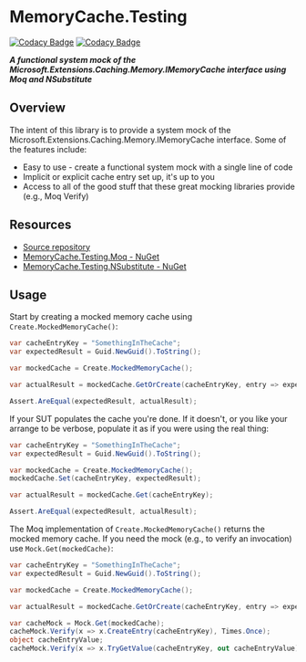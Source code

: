 # MemoryCache.Testing

[![Codacy Badge](https://api.codacy.com/project/badge/Grade/c9692f6a601d4dc0b485224de539c441)](https://www.codacy.com/manual/rgvlee/MemoryCache.Testing?utm_source=github.com&amp;utm_medium=referral&amp;utm_content=rgvlee/MemoryCache.Testing&amp;utm_campaign=Badge_Grade) [![Codacy Badge](https://api.codacy.com/project/badge/Coverage/c9692f6a601d4dc0b485224de539c441)](https://www.codacy.com/manual/rgvlee/MemoryCache.Testing?utm_source=github.com&utm_medium=referral&utm_content=rgvlee/MemoryCache.Testing&utm_campaign=Badge_Coverage)

__*A functional system mock of the Microsoft.Extensions.Caching.Memory.IMemoryCache interface using Moq and NSubstitute*__

## Overview

The intent of this library is to provide a system mock of the Microsoft.Extensions.Caching.Memory.IMemoryCache interface. Some of the features include:

-   Easy to use - create a functional system mock with a single line of code
-   Implicit or explicit cache entry set up, it's up to you
-   Access to all of the good stuff that these great mocking libraries provide (e.g., Moq Verify)

## Resources

-   [Source repository](https://github.com/rgvlee/MemoryCache.Testing/)
-   [MemoryCache.Testing.Moq - NuGet](https://www.nuget.org/packages/MemoryCache.Testing.Moq/)
-   [MemoryCache.Testing.NSubstitute - NuGet](https://www.nuget.org/packages/MemoryCache.Testing.NSubstitute/)

## Usage

Start by creating a mocked memory cache using `Create.MockedMemoryCache()`:

```c#
var cacheEntryKey = "SomethingInTheCache";
var expectedResult = Guid.NewGuid().ToString();

var mockedCache = Create.MockedMemoryCache();

var actualResult = mockedCache.GetOrCreate(cacheEntryKey, entry => expectedResult);

Assert.AreEqual(expectedResult, actualResult);
```

If your SUT populates the cache you're done. If it doesn't, or you like your arrange to be verbose, populate it as if you were using the real thing:

```c#
var cacheEntryKey = "SomethingInTheCache";
var expectedResult = Guid.NewGuid().ToString();

var mockedCache = Create.MockedMemoryCache();
mockedCache.Set(cacheEntryKey, expectedResult);

var actualResult = mockedCache.Get(cacheEntryKey);

Assert.AreEqual(expectedResult, actualResult);
```

The Moq implementation of `Create.MockedMemoryCache()` returns the mocked memory cache. If you need the mock (e.g., to verify an invocation) use `Mock.Get(mockedCache)`:

```c#
var cacheEntryKey = "SomethingInTheCache";
var expectedResult = Guid.NewGuid().ToString();

var mockedCache = Create.MockedMemoryCache();

var actualResult = mockedCache.GetOrCreate(cacheEntryKey, entry => expectedResult);

var cacheMock = Mock.Get(mockedCache);
cacheMock.Verify(x => x.CreateEntry(cacheEntryKey), Times.Once);
object cacheEntryValue;
cacheMock.Verify(x => x.TryGetValue(cacheEntryKey, out cacheEntryValue), Times.Once);
```
